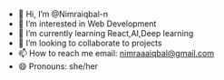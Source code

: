 - 👋 Hi, I’m @Nimraiqbal-n
- 👀 I’m interested in Web Development
- 🌱 I’m currently learning React,AI,Deep learning
- 💞️ I’m looking to collaborate to projects
- 📫 How to reach me email: nimraaaiqbal@gmail.com
- 😄 Pronouns: she/her


<!---
Nimraiqbal-n/Nimraiqbal-n is a ✨ special ✨ repository because its `README.md` (this file) appears on your GitHub profile.
You can click the Preview link to take a look at your changes.
--->
